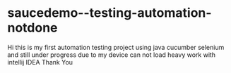 # saucedemo--testing-automation-notdone
Hi this is my first automation testing project using java cucumber selenium and still under progress due to my device can not load heavy work with intellij IDEA Thank You
